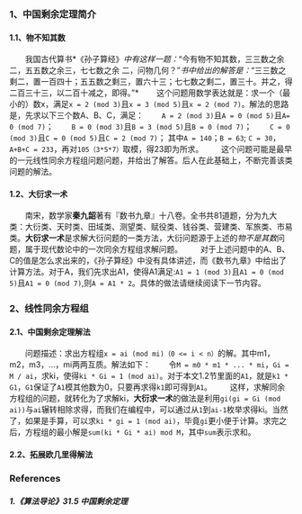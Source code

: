 ###  1、中国剩余定理简介
#### 1.1、物不知其数
&emsp;&emsp;我国古代算书*《孙子算经》*中有这样一题：*“今有物不知其数，三三数之余二，五五数之余三，七七数之余 二，问物几何？”*书中给出的解答是：*“三三数之剩二，置一百四十；五五数之剩三，置六十三；七七数之剩二，置三十。并之，得二百三十三，以二百十减之，即得。”*
&emsp;&emsp;这个问题用数学表达就是：求一个（最小的）数x，满足`x = 2 (mod 3)`且`x = 3 (mod 5)`且`x = 2 (mod 7)`。解法的思路是，先求以下三个数A、B、C，满足：
&emsp;&emsp;`A = 2 (mod 3)`且`A = 0 (mod 5)`且`A= 0 (mod 7)`；
&emsp;&emsp;`B = 0 (mod 3)`且`B = 3 (mod 5)`且`B = 0 (mod 7)`；
&emsp;&emsp;`C = 0 (mod 3)`且`C = 0 (mod 5)`且`C = 2 (mod 7)`；
其中`A = 140`；`B = 63`; `C = 30`，`A+B+C = 233`，再对`105（3*5*7）`取模，得23即为所求。
&emsp;&emsp;这个问题可能是最早的一元线性同余方程组问题问题，并给出了解答。后人在此基础上，不断完善该类问题的解法。

#### 1.2、大衍求一术
&emsp;&emsp;南宋，数学家**秦九韶**著有『数书九章』十八卷。全书共81道题，分为九大类：大衍类、天时类、田域类、测望类、赋役类、钱谷类、营建类、军旅类、市易类。**大衍求一术**是求解大衍问题的一类方法，大衍问题源于上述的*物不是其数*问题，属于现代数论中的一次同余方程组求解问题。
&emsp;&emsp;对于上述问题中的A、B、C的值是怎么求出来的，《孙子算经》中没有具体讲述，而《数书九章》中给出了计算方法。对于A，我们先求出A1，使得A1满足:`A1 = 1 (mod 3)`且`A1 = 0 (mod 5)`且`A1 = 0 (mod 7)`,则`A = A1 * 2`。具体的做法请继续阅读下一节内容。

### 2、线性同余方程组
#### 2.1、中国剩余定理解法
&emsp;&emsp;问题描述：求出方程组`x = ai (mod mi)（0 <= i < n）`的解。其中m1，m2，m3，...，mi两两互质。解法如下：
&emsp;&emsp;令`M = m0 * m1 * ... * mi`，`Gi = M / ai`，求ki，使得`ki * Gi = 1 (mod ai)`。对于本文1.2节里面的`A1`，就是`k1 * G1`，`G1`保证了`A1`模其他数为0，只要再求得`k1`即可得到`A1`。
&emsp;&emsp;这样，求解同余方程组的问题，就转化为了求解ki，**大衍求一术**的做法是利用`gi(gi = Gi (mod ai))`与`ai`辗转相除求得，而我们在编程中，可以通过从`1`到`ai-1`枚举求得ki。当然了，如果是手算，可以求`ki * gi = 1 (mod ai)`，毕竟`gi`更小便于计算。求完之后，方程组的最小解是`sum(ki * Gi * ai) mod M`，其中`sum`表示求和。

#### 2.2、拓展欧几里得解法




### References
##### 1.《算法导论》31.5 中国剩余定理